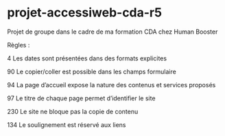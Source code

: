 # projet-accessiweb-cda-r5
Projet de groupe dans le cadre de ma formation CDA chez Human Booster

Règles :

4 Les dates sont présentées dans des formats explicites

90 Le copier/coller est possible dans les champs formulaire

94 La page d’accueil expose la nature des contenus et services proposés

97 Le titre de chaque page permet d’identifier le site

230  Le site ne bloque pas la copie de contenu

134 Le soulignement est réservé aux liens